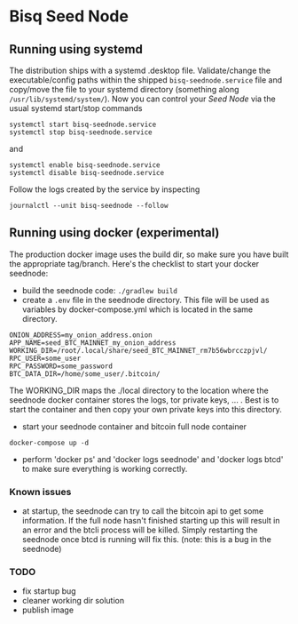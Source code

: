 # Bisq Seed Node

## Running using systemd

The distribution ships with a systemd .desktop file. Validate/change the executable/config paths within the shipped `bisq-seednode.service` file and copy/move the file to your systemd directory (something along `/usr/lib/systemd/system/`). Now you can control your *Seed Node* via the usual systemd start/stop commands

```
systemctl start bisq-seednode.service
systemctl stop bisq-seednode.service
```
and
```
systemctl enable bisq-seednode.service
systemctl disable bisq-seednode.service
```

Follow the logs created by the service by inspecting

```
journalctl --unit bisq-seednode --follow
```


## Running using docker (experimental)

The production docker image uses the build dir, so make sure you have built the appropriate tag/branch.
Here's the checklist to start your docker seednode:

- build the seednode code: `./gradlew build`
- create a `.env` file in the seednode directory. 
This file will be used as variables by docker-compose.yml which is located in the same directory.

```
ONION_ADDRESS=my_onion_address.onion
APP_NAME=seed_BTC_MAINNET_my_onion_address
WORKING_DIR=/root/.local/share/seed_BTC_MAINNET_rm7b56wbrcczpjvl/
RPC_USER=some_user
RPC_PASSWORD=some_password
BTC_DATA_DIR=/home/some_user/.bitcoin/
```

The WORKING_DIR maps the ./local directory to the location where the seednode docker container stores the logs, 
tor private keys, ... . Best is to start the container and then copy your own private keys into this directory.

- start your seednode container and bitcoin full node container

```
docker-compose up -d
```

- perform 'docker ps' and 'docker logs seednode' and 'docker logs btcd' to make sure everything is working correctly.

### Known issues

- at startup, the seednode can try to call the bitcoin api to get some information. If the full node hasn't 
finished starting up this will result in an error and the btcli process will be killed. Simply restarting 
the seednode once btcd is running will fix this. (note: this is a bug in the seednode)

### TODO

- fix startup bug
- cleaner working dir solution
- publish image

